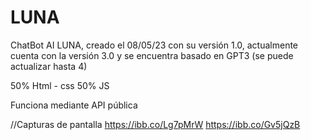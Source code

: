 # LUNA
ChatBot AI LUNA, creado el 08/05/23 con su versión 1.0, actualmente cuenta con la versión 3.0 y se encuentra basado en GPT3 (se puede actualizar hasta 4)

50% Html - css
50% JS

Funciona mediante API pública 

//Capturas de pantalla
https://ibb.co/Lg7pMrW
https://ibb.co/Gv5jQzB
